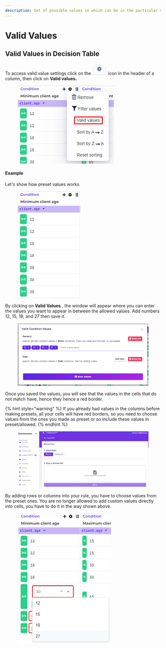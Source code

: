 ```yaml
---
description: Set of possible values in which can be in the particular columns
---
```


# Valid Values

## Valid Values in Decision Table

To access valid value settings click on the <img src="../../.gitbook/assets/image (161) (1) (1) (1).png" alt="" data-size="line"> icon in the header of a column, then click on **Valid values.**

<figure><img src="../../.gitbook/assets/image (219).png" alt=""><figcaption></figcaption></figure>

#### Example

Let's show how preset values works

<figure><img src="../../.gitbook/assets/image (161) (1).png" alt=""><figcaption></figcaption></figure>

By clicking on **Valid Values** , the window will appear where you can enter the values you want to appear in between the allowed values. Add numbers 12, 15, 18, and 27 then save it.

<figure><img src="../../.gitbook/assets/image (260).png" alt=""><figcaption></figcaption></figure>

Once you saved the values, you will see that the values in the cells that do not match have, hence they hence a red border.&#x20;

{% hint style="warning" %}
If you already had values in the columns before making presets, all your cells will have red borders, so you need to choose values from the ones you made as preset or so include these values in preset/allowed.
{% endhint %}

<figure><img src="../../.gitbook/assets/image (92).png" alt=""><figcaption></figcaption></figure>

By adding rows or columns into your rule, you have to choose values from the preset ones. You are no longer allowed to add custom values directly into cells, you have to do it in the way shown above.

<figure><img src="../../.gitbook/assets/image (183).png" alt=""><figcaption></figcaption></figure>
